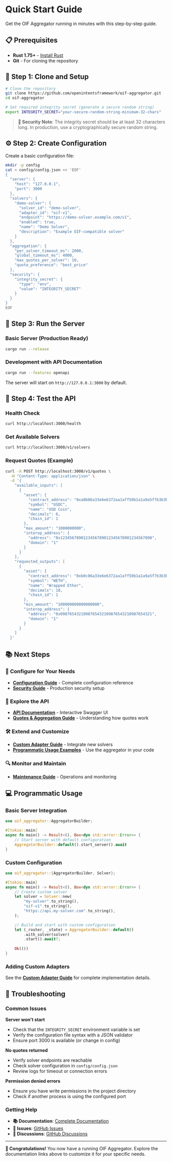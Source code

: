 # Quick Start Guide

Get the OIF Aggregator running in minutes with this step-by-step guide.

## 📋 Prerequisites

- **Rust 1.75+** - [Install Rust](https://rustup.rs/)
- **Git** - For cloning the repository

## 🚀 Step 1: Clone and Setup

```bash
# Clone the repository
git clone https://github.com/openintentsframework/oif-aggregator.git
cd oif-aggregator

# Set required integrity secret (generate a secure random string)
export INTEGRITY_SECRET="your-secure-random-string-minimum-32-chars"
```

> **🔐 Security Note**: The integrity secret should be at least 32 characters long. In production, use a cryptographically secure random string.

## ⚙️ Step 2: Create Configuration

Create a basic configuration file:

```bash
mkdir -p config
cat > config/config.json << 'EOF'
{
  "server": {
    "host": "127.0.0.1",
    "port": 3000
  },
  "solvers": {
    "demo-solver": {
      "solver_id": "demo-solver",
      "adapter_id": "oif-v1",
      "endpoint": "https://demo-solver.example.com/v1",
      "enabled": true,
      "name": "Demo Solver",
      "description": "Example OIF-compatible solver"
    }
  },
  "aggregation": {
    "per_solver_timeout_ms": 2000,
    "global_timeout_ms": 4000,
    "max_quotes_per_solver": 10,
    "quote_preference": "best_price"
  },
  "security": {
    "integrity_secret": {
      "type": "env",
      "value": "INTEGRITY_SECRET"
    }
  }
}
EOF
```

## 🎯 Step 3: Run the Server

### Basic Server (Production Ready)
```bash
cargo run --release
```

### Development with API Documentation
```bash
cargo run --features openapi
```

The server will start on `http://127.0.0.1:3000` by default.

## 🧪 Step 4: Test the API

### Health Check
```bash
curl http://localhost:3000/health
```

### Get Available Solvers
```bash
curl http://localhost:3000/v1/solvers
```

### Request Quotes (Example)
```bash
curl -X POST http://localhost:3000/v1/quotes \
  -H "Content-Type: application/json" \
  -d '{
    "available_inputs": [
      {
        "asset": {
          "contract_address": "0xa0b86a33e6e6372aa1aff50b1a1a9a5f7b3b3b3b",
          "symbol": "USDC",
          "name": "USD Coin",
          "decimals": 6,
          "chain_id": 1
        },
        "max_amount": "1000000000",
        "interop_address": {
          "address": "0x1234567890123456789012345678901234567890",
          "domain": "1"
        }
      }
    ],
    "requested_outputs": [
      {
        "asset": {
          "contract_address": "0xb0c86a33e6e6372aa1aff50b1a1a9a5f7b3b3b3c",
          "symbol": "WETH",
          "name": "Wrapped Ether",
          "decimals": 18,
          "chain_id": 1
        },
        "min_amount": "100000000000000000",
        "interop_address": {
          "address": "0x0987654321098765432109876543210987654321",
          "domain": "1"
        }
      }
    ]
  }'
```

## 📚 Next Steps

### 🔧 **Configure for Your Needs**
- **[Configuration Guide](configuration.md)** - Complete configuration reference
- **[Security Guide](security.md)** - Production security setup

### 🚀 **Explore the API**
- **[API Documentation](https://openintentsframework.github.io/oif-aggregator/)** - Interactive Swagger UI
- **[Quotes & Aggregation Guide](quotes-and-aggregation.md)** - Understanding how quotes work

### 🛠️ **Extend and Customize**
- **[Custom Adapter Guide](custom-adapters.md)** - Integrate new solvers
- **[Programmatic Usage Examples](#programmatic-usage)** - Use the aggregator in your code

### 🔍 **Monitor and Maintain**
- **[Maintenance Guide](maintenance.md)** - Operations and monitoring

## 💻 Programmatic Usage

### Basic Server Integration

```rust
use oif_aggregator::AggregatorBuilder;

#[tokio::main]
async fn main() -> Result<(), Box<dyn std::error::Error>> {
    // Start server with default configuration
    AggregatorBuilder::default().start_server().await
}
```

### Custom Configuration

```rust
use oif_aggregator::{AggregatorBuilder, Solver};

#[tokio::main]
async fn main() -> Result<(), Box<dyn std::error::Error>> {
    // Create custom solver
    let solver = Solver::new(
        "my-solver".to_string(),
        "oif-v1".to_string(),
        "https://api.my-solver.com".to_string(),
    );

    // Build and start with custom configuration
    let (_router, _state) = AggregatorBuilder::default()
        .with_solver(solver)
        .start().await?;
    
    Ok(())
}
```

### Adding Custom Adapters

See the **[Custom Adapter Guide](custom-adapters.md)** for complete implementation details.

## 🐛 Troubleshooting

### Common Issues

**Server won't start**
- Check that the `INTEGRITY_SECRET` environment variable is set
- Verify the configuration file syntax with a JSON validator
- Ensure port 3000 is available (or change in config)

**No quotes returned**
- Verify solver endpoints are reachable
- Check solver configuration in `config/config.json`
- Review logs for timeout or connection errors

**Permission denied errors**
- Ensure you have write permissions in the project directory
- Check if another process is using the configured port

### Getting Help

- **📚 Documentation**: [Complete Documentation](README.md)
- **🐛 Issues**: [GitHub Issues](https://github.com/openintentsframework/oif-aggregator/issues)
- **💬 Discussions**: [GitHub Discussions](https://github.com/openintentsframework/oif-aggregator/discussions)

---

**🎉 Congratulations!** You now have a running OIF Aggregator. Explore the documentation links above to customize it for your specific needs.
